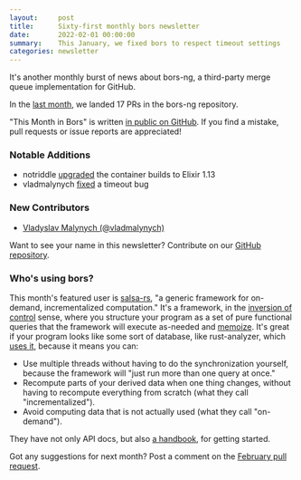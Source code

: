 ```yaml
---
layout:     post
title:      Sixty-first monthly bors newsletter
date:       2022-02-01 00:00:00
summary:    This January, we fixed bors to respect timeout settings
categories: newsletter
---
```


It's another monthly burst of news about bors-ng, a third-party merge queue implementation for GitHub.

In the [last month](https://github.com/bors-ng/bors-ng/pulls?q=is%3Apr+is%3Amerged+closed%3A2022-01-01..2022-01-31),
we landed 17 PRs in the bors-ng repository.

"This Month in Bors" is written [in public on GitHub][GitHub for TMiB].
If you find a mistake, pull requests or issue reports are appreciated!

[GitHub for TMiB]: https://github.com/bors-ng/bors-ng.github.io


### Notable Additions

* notriddle [upgraded](https://github.com/bors-ng/bors-ng/pull/1422) the container builds to Elixir 1.13
* vladmalynych [fixed](https://github.com/bors-ng/bors-ng/pull/1442) a timeout bug


### New Contributors

* [Vladyslav Malynych (@vladmalynych)](https://github.com/vladmalynych)

Want to see your name in this newsletter? Contribute on our [GitHub repository](https://github.com/bors-ng/bors-ng).


### Who's using bors?

This month's featured user is [salsa-rs], "a generic framework for on-demand, incrementalized computation." It's a framework, in the [inversion of control] sense, where you structure your program as a set of pure functional queries that the framework will execute as-needed and [memoize]. It's great if your program looks like some sort of database, like rust-analyzer, which [uses it][rust-analyzer cargo file], because it means you can:

* Use multiple threads without having to do the synchronization yourself, because the framework will "just run more than one query at once."
* Recompute parts of your derived data when one thing changes, without having to recompute everything from scratch (what they call "incrementalized").
* Avoid computing data that is not actually used (what they call "on-demand").

They have not only API docs, but also [a handbook](https://salsa-rs.github.io/salsa/), for getting started.

[salsa-rs]: https://github.com/salsa-rs/salsa
[inversion of control]: https://en.wikipedia.org/wiki/Inversion_of_control
[memoize]: https://en.wikipedia.org/wiki/Memoization
[rust-analyzer cargo file]: https://github.com/rust-analyzer/rust-analyzer/blob/5ee21fee9c503e68c059433d72be06c18fe3a663/crates/base_db/Cargo.toml#L13

Got any suggestions for next month?
Post a comment on the [February pull request](https://github.com/bors-ng/bors-ng.github.io/pull/162).
